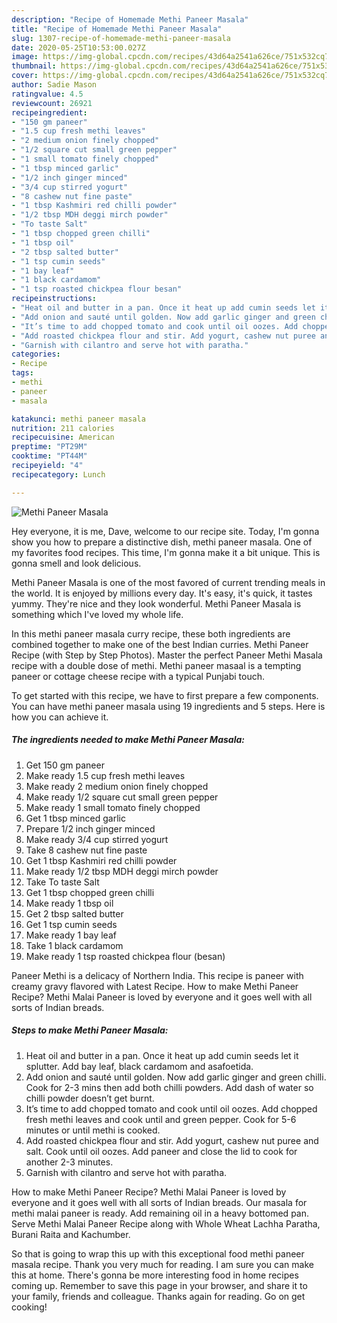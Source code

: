 ```yaml
---
description: "Recipe of Homemade Methi Paneer Masala"
title: "Recipe of Homemade Methi Paneer Masala"
slug: 1307-recipe-of-homemade-methi-paneer-masala
date: 2020-05-25T10:53:00.027Z
image: https://img-global.cpcdn.com/recipes/43d64a2541a626ce/751x532cq70/methi-paneer-masala-recipe-main-photo.jpg
thumbnail: https://img-global.cpcdn.com/recipes/43d64a2541a626ce/751x532cq70/methi-paneer-masala-recipe-main-photo.jpg
cover: https://img-global.cpcdn.com/recipes/43d64a2541a626ce/751x532cq70/methi-paneer-masala-recipe-main-photo.jpg
author: Sadie Mason
ratingvalue: 4.5
reviewcount: 26921
recipeingredient:
- "150 gm paneer"
- "1.5 cup fresh methi leaves"
- "2 medium onion finely chopped"
- "1/2 square cut small green pepper"
- "1 small tomato finely chopped"
- "1 tbsp minced garlic"
- "1/2 inch ginger minced"
- "3/4 cup stirred yogurt"
- "8 cashew nut fine paste"
- "1 tbsp Kashmiri red chilli powder"
- "1/2 tbsp MDH deggi mirch powder"
- "To taste Salt"
- "1 tbsp chopped green chilli"
- "1 tbsp oil"
- "2 tbsp salted butter"
- "1 tsp cumin seeds"
- "1 bay leaf"
- "1 black cardamom"
- "1 tsp roasted chickpea flour besan"
recipeinstructions:
- "Heat oil and butter in a pan. Once it heat up add cumin seeds let it splutter. Add bay leaf, black cardamom and asafoetida."
- "Add onion and sauté until golden. Now add garlic ginger and green chilli. Cook for 2-3 mins then add both chilli powders. Add dash of water so chilli powder doesn’t get burnt."
- "It’s time to add chopped tomato and cook until oil oozes. Add chopped fresh methi leaves and cook until and green pepper. Cook for 5-6 minutes or until methi is cooked."
- "Add roasted chickpea flour and stir. Add yogurt, cashew nut puree and salt. Cook until oil oozes. Add paneer and close the lid to cook for another 2-3 minutes."
- "Garnish with cilantro and serve hot with paratha."
categories:
- Recipe
tags:
- methi
- paneer
- masala

katakunci: methi paneer masala 
nutrition: 211 calories
recipecuisine: American
preptime: "PT29M"
cooktime: "PT44M"
recipeyield: "4"
recipecategory: Lunch

---
```



![Methi Paneer Masala](https://img-global.cpcdn.com/recipes/43d64a2541a626ce/751x532cq70/methi-paneer-masala-recipe-main-photo.jpg)

Hey everyone, it is me, Dave, welcome to our recipe site. Today, I'm gonna show you how to prepare a distinctive dish, methi paneer masala. One of my favorites food recipes. This time, I'm gonna make it a bit unique. This is gonna smell and look delicious.

Methi Paneer Masala is one of the most favored of current trending meals in the world. It is enjoyed by millions every day. It's easy, it's quick, it tastes yummy. They're nice and they look wonderful. Methi Paneer Masala is something which I've loved my whole life.

In this methi paneer masala curry recipe, these both ingredients are combined together to make one of the best Indian curries. Methi Paneer Recipe (with Step by Step Photos). Master the perfect Paneer Methi Masala recipe with a double dose of methi. Methi paneer masaal is a tempting paneer or cottage cheese recipe with a typical Punjabi touch.


To get started with this recipe, we have to first prepare a few components. You can have methi paneer masala using 19 ingredients and 5 steps. Here is how you can achieve it.

<!--inarticleads1-->

##### The ingredients needed to make Methi Paneer Masala:

1. Get 150 gm paneer
1. Make ready 1.5 cup fresh methi leaves
1. Make ready 2 medium onion finely chopped
1. Make ready 1/2 square cut small green pepper
1. Make ready 1 small tomato finely chopped
1. Get 1 tbsp minced garlic
1. Prepare 1/2 inch ginger minced
1. Make ready 3/4 cup stirred yogurt
1. Take 8 cashew nut fine paste
1. Get 1 tbsp Kashmiri red chilli powder
1. Make ready 1/2 tbsp MDH deggi mirch powder
1. Take To taste Salt
1. Get 1 tbsp chopped green chilli
1. Make ready 1 tbsp oil
1. Get 2 tbsp salted butter
1. Get 1 tsp cumin seeds
1. Make ready 1 bay leaf
1. Take 1 black cardamom
1. Make ready 1 tsp roasted chickpea flour (besan)


Paneer Methi is a delicacy of Northern India. This recipe is paneer with creamy gravy flavored with Latest Recipe. How to make Methi Paneer Recipe? Methi Malai Paneer is loved by everyone and it goes well with all sorts of Indian breads. 

<!--inarticleads2-->

##### Steps to make Methi Paneer Masala:

1. Heat oil and butter in a pan. Once it heat up add cumin seeds let it splutter. Add bay leaf, black cardamom and asafoetida.
1. Add onion and sauté until golden. Now add garlic ginger and green chilli. Cook for 2-3 mins then add both chilli powders. Add dash of water so chilli powder doesn’t get burnt.
1. It’s time to add chopped tomato and cook until oil oozes. Add chopped fresh methi leaves and cook until and green pepper. Cook for 5-6 minutes or until methi is cooked.
1. Add roasted chickpea flour and stir. Add yogurt, cashew nut puree and salt. Cook until oil oozes. Add paneer and close the lid to cook for another 2-3 minutes.
1. Garnish with cilantro and serve hot with paratha.


How to make Methi Paneer Recipe? Methi Malai Paneer is loved by everyone and it goes well with all sorts of Indian breads. Our masala for methi malai paneer is ready. Add remaining oil in a heavy bottomed pan. Serve Methi Malai Paneer Recipe along with Whole Wheat Lachha Paratha, Burani Raita and Kachumber. 

So that is going to wrap this up with this exceptional food methi paneer masala recipe. Thank you very much for reading. I am sure you can make this at home. There's gonna be more interesting food in home recipes coming up. Remember to save this page in your browser, and share it to your family, friends and colleague. Thanks again for reading. Go on get cooking!
